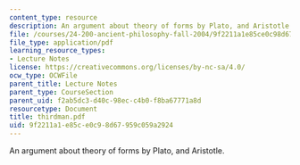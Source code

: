 ```yaml
---
content_type: resource
description: An argument about theory of forms by Plato, and Aristotle.
file: /courses/24-200-ancient-philosophy-fall-2004/9f2211a1e85ce0c98d67959c059a2924_thirdman.pdf
file_type: application/pdf
learning_resource_types:
- Lecture Notes
license: https://creativecommons.org/licenses/by-nc-sa/4.0/
ocw_type: OCWFile
parent_title: Lecture Notes
parent_type: CourseSection
parent_uid: f2ab5dc3-d40c-98ec-c4b0-f8ba67771a8d
resourcetype: Document
title: thirdman.pdf
uid: 9f2211a1-e85c-e0c9-8d67-959c059a2924
---
```

An argument about theory of forms by Plato, and Aristotle.